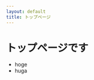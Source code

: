 ```yaml
---
layout: default
title: トップページ
---
```


# トップページです

* hoge
* huga

<svg><use width="100%" height="100%" xlink:href="img/test5.svg" /></svg>
